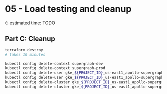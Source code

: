 # 05 - Load testing and cleanup

⏱ estimated time: TODO

## Part C: Cleanup

```sh
terraform destroy
# takes 10 minutes

kubectl config delete-context supergraph-dev
kubectl config delete-context supergraph-prod
kubectl config delete-user gke_${PROJECT_ID}_us-east1_apollo-supergraph-k8s-dev
kubectl config delete-user gke_${PROJECT_ID}_us-east1_apollo-supergraph-k8s-prod
kubectl config delete-cluster gke_${PROJECT_ID}_us-east1_apollo-supergraph-k8s-dev
kubectl config delete-cluster gke_${PROJECT_ID}_us-east1_apollo-supergraph-k8s-prod
```

